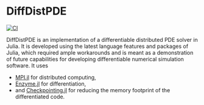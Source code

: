 # DiffDistPDE
[![CI](https://github.com/DJ4Earth/Burgers.jl/actions/workflows/action.yml/badge.svg)](https://github.com/DJ4Earth/Burgers.jl/actions/workflows/ci.yml)

DiffDistPDE is an implementation of a differentiable distributed PDE solver in Julia. It is developed using the latest language features and packages of Julia, which required ample workarounds and is meant as a demonstration of future capabilities for developing differentiable numerical simulation software. It uses
* [MPI.jl](https://github.com/JuliaParallel/MPI.jl) for distributed computing,
* [Enzyme.jl](https://github.com/EnzymeAD/Enzyme.jl) for differentiation,
* and [Checkpointing.jl](https://github.com/Argonne-National-Laboratory/Checkpointing.jl) for reducing the memory footprint of the differentiated code.
